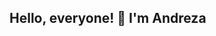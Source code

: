 ## Hello, everyone! :wave: I'm Andreza 
<!--[![Anurag's GitHub stats](https://github-readme-stats.vercel.app/api?username=andrezadesousa)](https://github.com/andrezadesousa/github-readme-stats)-->
<!--![Anurag's GitHub stats](https://github-readme-stats.vercel.app/api?username=andrezadesousa&hide=contribs,prs)-->
<!--![Anurag's GitHub stats](https://github-readme-stats.vercel.app/api?username=andrezadesousa&show_icons=true)-->

<!-- ![Anurag's GitHub stats](https://github-readme-stats.vercel.app/api?username=andrezadesousa&show_icons=true&theme=radical) -->
<!--[![Top Langs](https://github-readme-stats.vercel.app/api/top-langs/?username=andrezadesousa)](https://github.com/andrezadesousa/github-readme-stats)-->

<!-- [![Top Langs](https://github-readme-stats.vercel.app/api/top-langs/?username=andrezadesousa&layout=compact)](https://github.com/andrezadesousa/github-readme-stats) -->
<br>
<!--![image](https://img.shields.io/badge/LinkedIn-0077B5?style=for-the-badge&logo=linkedin&logoColor=white)-->


<!--
**andrezadesousa/andrezadesousa** is a ✨ _special_ ✨ repository because its `README.md` (this file) appears on your GitHub profile.

Here are some ideas to get you started:

- 🔭 I’m currently working on ...
- 🌱 I’m currently learning ...
- 👯 I’m looking to collaborate on ...
- 🤔 I’m looking for help with ...
- 💬 Ask me about ...
- 📫 How to reach me: ...
- 😄 Pronouns: ...
- ⚡ Fun fact: ...
-->
